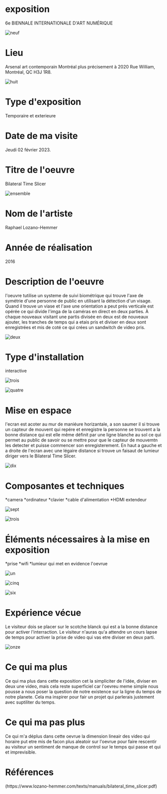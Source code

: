 <h1>exposition</h1>

6e BIENNALE INTERNATIONALE D'ART NUMÉRIQUE

![neuf](https://github.com/terresteur/H23_V13_inspirations_Tounekti/blob/main/BIAN/medias/numero_neuf.png)

<h1>Lieu</h1>

Arsenal art contemporain Montréal plus précisement à 2020 Rue William, Montréal, QC H3J 1R8. 

![huit](https://github.com/terresteur/H23_V13_inspirations_Tounekti/blob/main/BIAN/medias/numero_huit.png)

<h1>Type d'exposition</h1>

Temporaire et exterieure

<h1>Date de ma visite</h1>

Jeudi 02 février 2023.

<h1>Titre de l'oeuvre</h1>

Bilateral Time Slicer

![ensemble](https://github.com/terresteur/H23_V13_inspirations_Tounekti/blob/main/BIAN/medias/Bian_ensemblev.png)

<h1>Nom de l'artiste</h1>

Raphael Lozano-Hemmer

<h1>Année de réalisation	</h1>

2016

<h1>Description de l'oeuvre</h1>

l'oeuvre tutilise un systeme de suivi biométrique qui trouve l'axe de symétrie d'une personne de public en utilisant la détection d'un visage. Quand il trouve un viase et l'axe une orientation a peut prés verticale est opérée ce qui divide l'imga de la caméras en direct en deux parties. À chaque nouveaux visitant une partis divisée en deux est de nouveaux ajouter, les tranches de temps qui a etais pris et diviser en deux sont enregistrées et mis de coté ce qui crées un sandwitch de video pris. 

![deux](https://github.com/terresteur/H23_V13_inspirations_Tounekti/blob/main/BIAN/medias/numero_deux.png)

<h1>Type d'installation</h1>

interactive

![trois](https://github.com/terresteur/H23_V13_inspirations_Tounekti/blob/main/BIAN/medias/numero_trois.png)

![quatre](https://github.com/terresteur/H23_V13_inspirations_Tounekti/blob/main/BIAN/medias/numero_quatre.png)

<h1>Mise en espace</h1>

l'ecran est acoter au mur de maniéure horizantale, a son saumer il si trouve un capteur de mouvent qui repére et enregistre la personne se trouvent a la bonne distance qui est elle même définit par une ligne blanche au sol ce qui permet au public de savoir ou se mettre pour que le capteur de mouvemtn les detecter et puisse commencer son enregisterement. En haut a gauche et a droite de l'ecran avec une légaire distance si trouve un faisaut de lumieur diriger vers le Bilateral Time Slicer.

![dix](https://github.com/terresteur/H23_V13_inspirations_Tounekti/blob/main/BIAN/medias/numero_dix.png)

<h1>Composantes et techniques</h1>

*camera
*ordinateur
*clavier
*cable d'alimentation
*HDMI extendeur

![sept](https://github.com/terresteur/H23_V13_inspirations_Tounekti/blob/main/BIAN/medias/numero_sept.png)

![trois](https://github.com/terresteur/H23_V13_inspirations_Tounekti/blob/main/BIAN/medias/numero_trois.png)

<h1>Éléments nécessaires à la mise en exposition</h1>

*prise
*wifi
*lumieur qui met en evidence l'oevrue

![un](https://github.com/terresteur/H23_V13_inspirations_Tounekti/blob/main/BIAN/medias/numero_un.png)

![cinq](https://github.com/terresteur/H23_V13_inspirations_Tounekti/blob/main/BIAN/medias/numero_cinq.png)

![six](https://github.com/terresteur/H23_V13_inspirations_Tounekti/blob/main/BIAN/medias/numero_six.png)

<h1>Expérience vécue</h1>

Le visiteur dois se placer sur le scotche blanck qui est a la bonne distance pour activer l'interraction. Le visiteur n'auras qu'a attendre un cours lapse de temps pour activer la prise de video qui vas etre diviser en deux parti.

![onze](https://github.com/terresteur/H23_V13_inspirations_Tounekti/blob/main/BIAN/medias/numero_onze.png)

<h1>Ce qui ma plus</h1>

Ce qui ma plus dans cette exposition cet la simpliciter de l'idée, diviser en deux une video, mais cela reste superficiel car l'oevreu meme simple nous pousse a nous poser la question de notre existence sur la ligne du temps de notre planete. Cela ma inspirer pour fair un projet qui parlerais justement avec suptiliter du temps.

<h1>Ce qui ma pas plus</h1>

Ce qui m'a déplus dans cette oevrue la dimension lineair des video qui horaire put etre mis de facon plus aleatoir sur l'oevrue pour faire rescentir au visiteur un sentiment de manque de control sur le temps qui passe et qui et imprevisible.


<h1>Références</h1>
(https://www.lozano-hemmer.com/texts/manuals/bilateral_time_slicer.pdf)


